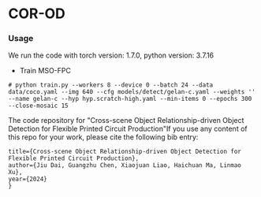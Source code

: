 # COR-OD
### Usage 
We run the code with torch version: 1.7.0, python version: 3.7.16
* Train MSO-FPC
```
# python train.py --workers 8 --device 0 --batch 24 --data data/coco.yaml --img 640 --cfg models/detect/gelan-c.yaml --weights '' --name gelan-c --hyp hyp.scratch-high.yaml --min-items 0 --epochs 300 --close-mosaic 15
```
The code repository for "Cross-scene Object Relationship-driven Object Detection for Flexible Printed Circuit Production"If you use any content of this repo for your work, please cite the following bib entry:

    title={Cross-scene Object Relationship-driven Object Detection for Flexible Printed Circuit Production},
    author={Jiu Dai, Guangzhu Chen, Xiaojuan Liao, Haichuan Ma, Linmao Xu},
    year={2024}
    }
